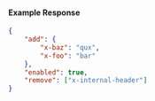 <!-- Code generated for API Clients. DO NOT EDIT. -->

#### Example Response

```json
{
	"add": {
		"x-baz": "qux",
		"x-foo": "bar"
	},
	"enabled": true,
	"remove": ["x-internal-header"]
}
```
